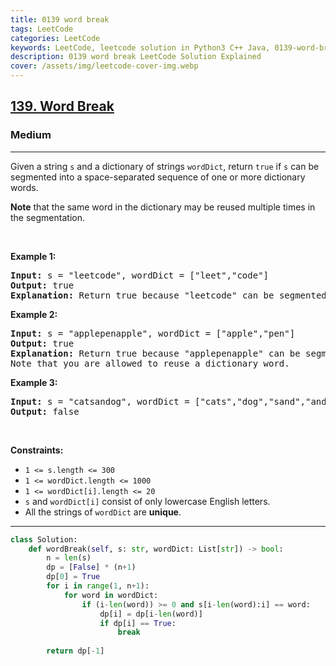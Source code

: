 ```yaml
---
title: 0139 word break
tags: LeetCode
categories: LeetCode
keywords: LeetCode, leetcode solution in Python3 C++ Java, 0139-word-break solution
description: 0139 word break LeetCode Solution Explained
cover: /assets/img/leetcode-cover-img.webp
---
```





<h2><a href="https://leetcode.com/problems/word-break/">139. Word Break</a></h2><h3>Medium</h3><hr><div><p>Given a string <code>s</code> and a dictionary of strings <code>wordDict</code>, return <code>true</code> if <code>s</code> can be segmented into a space-separated sequence of one or more dictionary words.</p>

<p><strong>Note</strong> that the same word in the dictionary may be reused multiple times in the segmentation.</p>

<p>&nbsp;</p>
<p><strong class="example">Example 1:</strong></p>

<pre><strong>Input:</strong> s = "leetcode", wordDict = ["leet","code"]
<strong>Output:</strong> true
<strong>Explanation:</strong> Return true because "leetcode" can be segmented as "leet code".
</pre>

<p><strong class="example">Example 2:</strong></p>

<pre><strong>Input:</strong> s = "applepenapple", wordDict = ["apple","pen"]
<strong>Output:</strong> true
<strong>Explanation:</strong> Return true because "applepenapple" can be segmented as "apple pen apple".
Note that you are allowed to reuse a dictionary word.
</pre>

<p><strong class="example">Example 3:</strong></p>

<pre><strong>Input:</strong> s = "catsandog", wordDict = ["cats","dog","sand","and","cat"]
<strong>Output:</strong> false
</pre>

<p>&nbsp;</p>
<p><strong>Constraints:</strong></p>

<ul>
	<li><code>1 &lt;= s.length &lt;= 300</code></li>
	<li><code>1 &lt;= wordDict.length &lt;= 1000</code></li>
	<li><code>1 &lt;= wordDict[i].length &lt;= 20</code></li>
	<li><code>s</code> and <code>wordDict[i]</code> consist of only lowercase English letters.</li>
	<li>All the strings of <code>wordDict</code> are <strong>unique</strong>.</li>
</ul>
</div>

---




```python
class Solution:
    def wordBreak(self, s: str, wordDict: List[str]) -> bool:
        n = len(s)
        dp = [False] * (n+1)
        dp[0] = True
        for i in range(1, n+1):
            for word in wordDict:
                if (i-len(word)) >= 0 and s[i-len(word):i] == word:
                    dp[i] = dp[i-len(word)]
                    if dp[i] == True: 
                        break
        
        return dp[-1]
```
